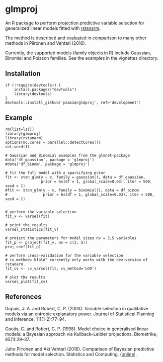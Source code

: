 # glmproj

An R package to perform projection predictive variable selection for generalized linear models fitted with [rstanarm][]. 

The method is described and evaluated in comparison to many other methods in Piironen and Vehtari (2016). 

Currently, the supported models (family objects in R) include Gaussian, Binomial and Poisson families. See the examples in the vignettes directory.

Installation
------------

	if (!require(devtools)) {
  		install.packages("devtools")
  		library(devtools)
	}
	devtools::install_github('paasim/glmproj', ref='development')

    
Example
-------

    rm(list=ls())
    library(glmproj)
    library(rstanarm)
    options(mc.cores = parallel::detectCores())
    set.seed(1)

    # Gaussian and Binomial examples from the glmnet-package
    data('df_gaussian', package = 'glmproj')
    #data('df_binom', package = 'glmproj')

    # fit the full model with a sparsifying prior
    fit <- stan_glm(y ~ x, family = gaussian(), data = df_gaussian,
                    prior = hs(df = 1, global_scale=0.03), iter = 500, seed = 1)
    #fit <- stan_glm(y ~ x, family = binomial(), data = df_binom
    #                prior = hs(df = 1, global_scale=0.03), iter = 500, seed = 1)


    # perform the variable selection
    fit_v <- varsel(fit)
    
    # print the results
    varsel_statistics(fit_v)

    # project the parameters for model sizes nv = 3,5 variables 
    fit_p <- project(fit_v, nv = c(3, 5))
    proj_coef(fit_p)
    
    # perform cross-validation for the variable selection
    # cv_method='kfold' currently only works with the dev-version of rstanarm.
    fit_cv <- cv_varsel(fit, cv_method='LOO')

    # plot the results
    varsel_plot(fit_cv)

References
------------
Dupuis, J. A. and Robert, C. P. (2003). Variable selection in qualitative models via an entropic explanatory power. Journal of Statistical Planning and Inference, 111(1-2):77–94.

Goutis, C. and Robert, C. P. (1998). Model choice in generalised linear models: a Bayesian approach via Kullback–Leibler projections. Biometrika, 85(1):29–37.

Juho Piironen and Aki Vehtari (2016). Comparison of Bayesian predictive methods for model selection. Statistics and Computing, ([online][piironenvehtari]).


  [rstanarm]: https://github.com/stan-dev/rstanarm
  [piironenvehtari]: https://link.springer.com/article/10.1007/s11222-016-9649-y

